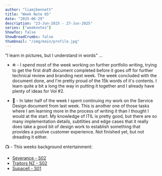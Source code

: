 ```yaml
---
author: "liamjbennett"
title: "Week Note 65"
date: "2025-06-29"
description: "23-Jun-2025 - 27-Jun-2025"
series: ["weeknotes"]
ShowToc: false
ShowBreadCrumbs: false
thumbnail: "/img/main/profile.jpg"
---
```


"I learn in pictures, but I understand in words" ...

* ⛯ - I spend most of the week working on further portfolio writing, trying to get the first draft document completed before it goes off for further technical review and branding next week. The week concluded with the document done, and I'm pretty proud of the 15k words of it's contents. I learn quite a bit a long the way in putting it together and I already have plenty of ideas for Vol #2.

* 📄 - In later half of the week I spent continuing my work on the Service Design document from last week. This is another one of those tasks where I am learning more in the process of writing it than I thought I would at the start. My knowledge of ITIL is pretty good, but there are so many implementation details, subtlities and edge cases that it really does take a good bit of design work to establish something that provides a postive customer experience. Not finished yet, but not dreading it either.
<p/>

📺 - This weeks background entertainment:
* [Severance - S02](https://www.imdb.com/title/tt11280740/)
* [Traitors NZ - S02](https://www.imdb.com/title/tt28088954/)
* [Supacell - S01](https://www.imdb.com/title/tt16283758/)
